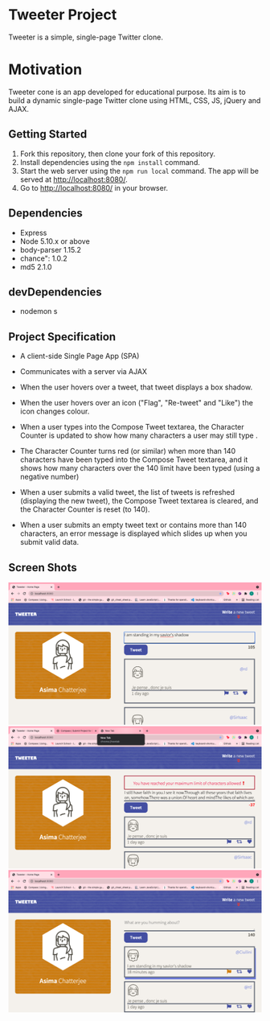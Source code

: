 # Tweeter Project

Tweeter is a simple, single-page Twitter clone.

# Motivation

Tweeter cone is an app developed for educational purpose. Its aim is to build a dynamic single-page Twitter clone using HTML, CSS, JS, jQuery and AJAX.

## Getting Started

1. Fork this repository, then clone your fork of this repository.
2. Install dependencies using the `npm install` command.
3. Start the web server using the `npm run local` command. The app will be served at <http://localhost:8080/>.
4. Go to <http://localhost:8080/> in your browser.

## Dependencies

- Express
- Node 5.10.x or above
- body-parser 1.15.2
- chance": 1.0.2
- md5 2.1.0

## devDependencies

- nodemon s

## Project Specification

- A client-side Single Page App (SPA)
- Communicates with a server via AJAX

- When the user hovers over a tweet, that tweet displays a box shadow.
- When the user hovers over an icon ("Flag", "Re-tweet" and "Like") the icon changes colour.
- When a user types into the Compose Tweet textarea, the Character Counter is updated to show how many characters a user may still type .
- The Character Counter turns red (or similar) when more than 140 characters have been typed into the Compose Tweet textarea, and it shows how many characters over the 140 limit have been typed (using a negative number)
- When a user submits a valid tweet, the list of tweets is refreshed (displaying the new tweet), the Compose Tweet textarea is cleared, and the Character Counter is reset (to 140).
- When a user submits an empty tweet text or contains more than 140 characters, an error message is displayed which slides up when you submit valid data.

## Screen Shots

!["Screenshot of the tweet page in general"](https://github.com/Teenaelza/tweeter/blob/master/docs/compsoe-tweet.png)
!["Screenshot of error page"](https://github.com/Teenaelza/tweeter/blob/master/docs/tweet-box-error.png)
!["Screenshot of hover and box shadow"](https://github.com/Teenaelza/tweeter/blob/master/docs/tweet-box.png)
